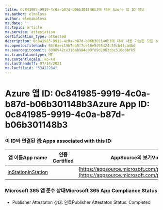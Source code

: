 ```yaml
---
title: 0c841985-9919-4c0a-b87d-b06b301148b3에 대한 Azure 앱 ID 정보
ms.author: elmalova
author: elenamalova
ms.date: ''
ms.topic: article
ms.service: attestation
certification_type: attested
description: 0c841985-9919-4c0a-b87d-b06b301148b3에 대해 사용 가능한 모든 보안 및 규정 준수 정보입니다.
ms.openlocfilehash: 68f6aec19b7eb5f7ce56e5d95424c55cb4fca4bd
ms.sourcegitcommit: 0098942ce316ab984e09fd9d2063cbc516c8bfb5
ms.translationtype: MT
ms.contentlocale: ko-KR
ms.lasthandoff: 07/14/2021
ms.locfileid: "53422284"
---
```

# <a name="azure-app-id-0c841985-9919-4c0a-b87d-b06b301148b3"></a><span data-ttu-id="c6d55-103">Azure 앱 ID: 0c841985-9919-4c0a-b87d-b06b301148b3</span><span class="sxs-lookup"><span data-stu-id="c6d55-103">Azure App ID: 0c841985-9919-4c0a-b87d-b06b301148b3</span></span>


### <a name="apps-associated-with-this-id"></a><span data-ttu-id="c6d55-104">이 ID와 연결된 앱:</span><span class="sxs-lookup"><span data-stu-id="c6d55-104">Apps associated with this ID:</span></span>
| <span data-ttu-id="c6d55-105">**앱 이름**</span><span class="sxs-lookup"><span data-stu-id="c6d55-105">**App name**</span></span> | <span data-ttu-id="c6d55-106">**인증**</span><span class="sxs-lookup"><span data-stu-id="c6d55-106">**Certified**</span></span> | <span data-ttu-id="c6d55-107">**AppSource의 보기**</span><span class="sxs-lookup"><span data-stu-id="c6d55-107">**View in AppSource**</span></span> |
|-|-|-|
| [<span data-ttu-id="c6d55-108">InStation</span><span class="sxs-lookup"><span data-stu-id="c6d55-108">InStation</span></span>](https://docs.microsoft.com/en-us/microsoft-365-app-certification/forward/WA200001701) |  | [https://appsource.microsoft.com/product/office/WA200001701](https://appsource.microsoft.com/product/office/WA200001701) |

### <a name="microsoft-365-app-compliance-status"></a><span data-ttu-id="c6d55-109">Microsoft 365 앱 준수 상태</span><span class="sxs-lookup"><span data-stu-id="c6d55-109">Microsoft 365 App Compliance Status</span></span>
- <span data-ttu-id="c6d55-110">Publisher Attestaton 상태: 완료</span><span class="sxs-lookup"><span data-stu-id="c6d55-110">Publisher Attestaton Status: Completed</span></span>
